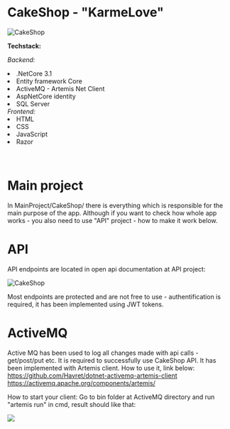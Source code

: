 # CakeShop - "KarmeLove"

<p>
    <img src="https://user-images.githubusercontent.com/95192948/187280933-ef5c0536-1ec9-4794-ab13-e250562f4645.png"  alt="CakeShop "KarmeLove"><br>
</p>
<b> Techstack: </b>

<i>Backend:</i>
<li>.NetCore 3.1</li>
<li>Entity framework Core</li>
<li>ActiveMQ - Artemis Net Client </li>
<li> AspNetCore identity</li>
<li>SQL Server </li>
<i>Frontend:</i>
<li>HTML</li>
<li>CSS</li>
<li>JavaScript</li>
<li>Razor</li> <br>
<br>
                                                                                                                                               
# Main project
In MainProject/CakeShop/ there is everything which is responsible for the main purpose of the app. 
Although if you want to check how whole app works - you also need to use "API" project - how to make it work below.

# API
API endpoints are located in open api documentation at API project:
<p>
  <img src="https://user-images.githubusercontent.com/95192948/187282879-1eb26ccd-8f18-48c0-9bc2-3025503e9e8f.png"  alt="CakeShop "KarmeLove"><br>
</p>

Most endpoints are protected and are not free to use - authentification is required, it has been implemented using JWT tokens. 

# ActiveMQ

Active MQ has been used to log all changes made with api calls - get/post/put etc. It is required to successfully use CakeShop API. 
It has been implemented with Artemis client. How to use it, link below: <br>
https://github.com/Havret/dotnet-activemq-artemis-client <br>
https://activemq.apache.org/components/artemis/ <br>

How to start your client:
Go to bin folder at ActiveMQ directory and run "artemis run" in cmd, result should like that: <br>
<p>
  <img src="https://user-images.githubusercontent.com/95192948/187283711-c4fe6fc2-b19c-4800-966d-645beec2fa86.png"><br>
</p>

